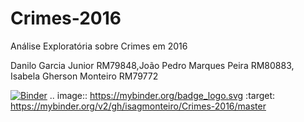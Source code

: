 # Crimes-2016
Análise Exploratória sobre Crimes em 2016

Danilo Garcia Junior RM79848,João Pedro Marques Peira RM80883, Isabela Gherson Monteiro RM79772

[![Binder](https://mybinder.org/badge_logo.svg)](https://mybinder.org/v2/gh/isagmonteiro/Crimes-2016/master)
.. image:: https://mybinder.org/badge_logo.svg
 :target: https://mybinder.org/v2/gh/isagmonteiro/Crimes-2016/master
